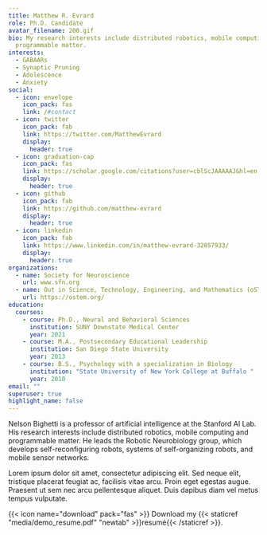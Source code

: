 ```yaml
---
title: Matthew R. Evrard
role: Ph.D. Candidate
avatar_filename: 200.gif
bio: My research interests include distributed robotics, mobile computing and
  programmable matter.
interests:
  - GABAARs
  - Synaptic Pruning
  - Adolescence
  - Anxiety
social:
  - icon: envelope
    icon_pack: fas
    link: /#contact
  - icon: twitter
    icon_pack: fab
    link: https://twitter.com/MatthewEvrard
    display:
      header: true
  - icon: graduation-cap
    icon_pack: fas
    link: https://scholar.google.com/citations?user=cblScJAAAAAJ&hl=en
    display:
      header: true
  - icon: github
    icon_pack: fab
    link: https://github.com/matthew-evrard
    display:
      header: true
  - icon: linkedin
    icon_pack: fab
    link: https://www.linkedin.com/in/matthew-evrard-32857933/
    display:
      header: true
organizations:
  - name: Society for Neuroscience
    url: www.sfn.org
  - name: Out in Science, Technology, Engineering, and Mathematics (oSTEM)
    url: https://ostem.org/
education:
  courses:
    - course: Ph.D., Neural and Behavioral Sciences
      institution: SUNY Downstate Medical Center
      year: 2021
    - course: M.A., Postsecondary Educational Leadership
      institution: San Diego State University
      year: 2013
    - course: B.S., Psychology with a specialization in Biology
      institution: "State University of New York College at Buffalo "
      year: 2010
email: ""
superuser: true
highlight_name: false
---
```


Nelson Bighetti is a professor of artificial intelligence at the Stanford AI Lab. His research interests include distributed robotics, mobile computing and programmable matter. He leads the Robotic Neurobiology group, which develops self-reconfiguring robots, systems of self-organizing robots, and mobile sensor networks.

Lorem ipsum dolor sit amet, consectetur adipiscing elit. Sed neque elit, tristique placerat feugiat ac, facilisis vitae arcu. Proin eget egestas augue. Praesent ut sem nec arcu pellentesque aliquet. Duis dapibus diam vel metus tempus vulputate.

{{< icon name="download" pack="fas" >}} Download my {{< staticref "media/demo_resume.pdf" "newtab" >}}resumé{{< /staticref >}}.
